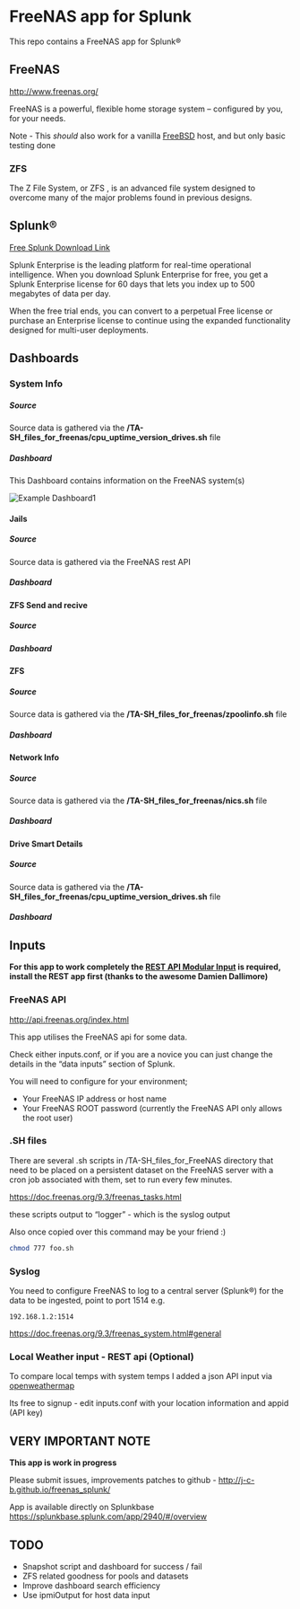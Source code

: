 # FreeNAS app for Splunk

This repo contains a FreeNAS app for Splunk®

## FreeNAS

http://www.freenas.org/

FreeNAS is a powerful, flexible home storage system – configured by you, for your needs.

Note - This *should* also work for a vanilla [FreeBSD](https://www.freebsd.org/ "FreeBSD") host, and but only basic testing done

### ZFS
The Z File System, or ZFS , is an advanced file system designed to overcome many of the major problems found in previous designs. 

## Splunk®

[Free Splunk Download Link](http://www.splunk.com/en_us/download/splunk-enterprise.html "Download]")


Splunk Enterprise is the leading platform for real-time operational intelligence. When you download Splunk Enterprise for free, you get a Splunk Enterprise license for 60 days that lets you index up to 500 megabytes of data per day.

When the free trial ends, you can convert to a perpetual Free license or purchase an Enterprise license to continue using the expanded functionality designed for multi-user deployments.

## Dashboards

### System Info


##### Source


Source data is gathered via the **/TA-SH_files_for_freenas/cpu_uptime_version_drives.sh** file

##### Dashboard

This Dashboard contains information on the FreeNAS system(s)

![Example Dashboard1](https://static.dyp.im/8INbVfwu9O/1cd0eef59809dd30f872e2833c7924ae.png)

#### Jails

##### Source

Source data is gathered via the FreeNAS rest API

##### Dashboard

#### ZFS Send and recive

##### Source

##### Dashboard

#### ZFS

##### Source

Source data is gathered via the **/TA-SH_files_for_freenas/zpoolinfo.sh** file

##### Dashboard

#### Network Info


##### Source

Source data is gathered via the **/TA-SH_files_for_freenas/nics.sh** file

##### Dashboard

#### Drive Smart Details

##### Source

Source data is gathered via the **/TA-SH_files_for_freenas/cpu_uptime_version_drives.sh** file

##### Dashboard


## Inputs

**For this app to work completely the [REST API Modular Input](https://splunkbase.splunk.com/app/1546/ "Download]") is required, install the REST app first (thanks to the awesome Damien Dallimore)**

### FreeNAS API

http://api.freenas.org/index.html

This app utilises the FreeNAS api for some data.

Check either inputs.conf, or if you are a novice you can just change the details in the “data inputs” section of Splunk.

You will need to configure for your environment;

* Your FreeNAS IP address or host name
* Your FreeNAS ROOT password (currently the FreeNAS API only allows the root user)


### .SH files
There are several .sh scripts in /TA-SH\_files\_for_FreeNAS directory that need to be placed on a persistent dataset on the FreeNAS server with a cron job associated with them, set to run every few minutes.

https://doc.freenas.org/9.3/freenas_tasks.html

these scripts output to “logger” - which is the syslog output

Also once copied over this command may be your friend :)

```sh
chmod 777 foo.sh
```

### Syslog

You need to configure FreeNAS to log to a central server (Splunk®) for the data to be ingested, point to port 1514 e.g. 

	192.168.1.2:1514

https://doc.freenas.org/9.3/freenas_system.html#general

### Local Weather input - REST api (Optional)

To compare local temps with system temps I added a json API input via [openweathermap](http://openweathermap.org "Download]")

Its free to signup - edit inputs.conf with your location information and appid (API key)


## VERY IMPORTANT NOTE

**This app is work in progress**

Please submit issues, improvements patches to github - http://j-c-b.github.io/freenas_splunk/

App is available directly on Splunkbase https://splunkbase.splunk.com/app/2940/#/overview

## TODO

* Snapshot script and dashboard for success / fail
* ZFS related goodness for pools and datasets
* Improve dashboard search efficiency
* Use ipmiOutput for host data input

